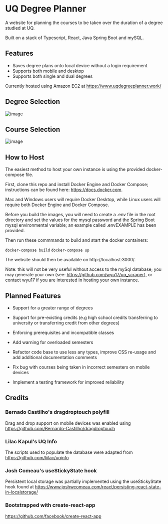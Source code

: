 # UQ Degree Planner

A website for planning the courses to be taken over the duration of a degree studied at UQ.

Built on a stack of Typescript, React, Java Spring Boot and mySQL. 

## Features

* Saves degree plans onto local device without a login requirement
* Supports both mobile and desktop 
* Supports both single and dual degrees

Currently hosted using Amazon EC2 at https://www.uqdegreeplanner.work/

## Degree Selection
![image](https://user-images.githubusercontent.com/62117275/111273865-0ef7f880-8680-11eb-8cfe-d8acd1bd7ae8.png)

## Course Selection
![image](https://user-images.githubusercontent.com/62117275/111274027-3949b600-8680-11eb-9f99-9bd98993fcfd.png)

## How to Host
The easiest method to host your own instance is using the provided docker-compose file.

First, clone this repo and install Docker Engine and Docker Compose; instructions can be found here: https://docs.docker.com.

Mac and Windows users will require Docker Desktop, while Linux users will require both Docker Engine and Docker Compose.

Before you build the images, you will need to create a .env file in the root directory and set the values for the mysql password and the Spring Boot mysql environmental variable; an example called .envEXAMPLE has been provided.  

Then run these commmands to build and start the docker containers:

`docker-compose build`
`docker-compose up`

The website should then be available on http://localhost:3000/.

Note: this will not be very useful without access to the mySql database; you may generate your own (see: https://github.com/wyu17/uq_scraper), or contact wyu17 if you are interested in hosting your own instance. 

## Planned Features

* Support for a greater range of degrees

* Support for pre-existing credits (e.g high school credits transferring to university or transferring credit from other degrees)

* Enforcing prerequisites and incompatible classes

* Add warning for overloaded semesters

* Refactor code base to use less any types, improve CSS re-usage and add additional documentation comments

* Fix bug with courses being taken in incorrect semesters on mobile devices

* Implement a testing framework for improved reliability

### 

## Credits
### Bernado Castilho's dragdroptouch polyfill
Drag and drop support on mobile devices was enabled using https://github.com/Bernardo-Castilho/dragdroptouch

### Lilac Kapul's UQ Info
The scripts used to populate the database were adapted from https://github.com/liilac/uqinfo

### Josh Comeau's useStickyState hook
Persistent local storage was partially implemented using the useStickyState hook found at https://www.joshwcomeau.com/react/persisting-react-state-in-localstorage/

### Bootstrapped with create-react-app
https://github.com/facebook/create-react-app
